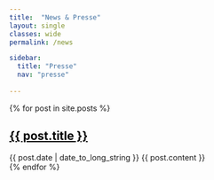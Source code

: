 ```yaml
---
title:  "News & Presse"
layout: single
classes: wide
permalink: /news

sidebar:
  title: "Presse"
  nav: "presse"
  
---
```


{% for post in site.posts %}
  <article>
    <h1><a style="color: black" href="{{ post.url }}" >{{ post.title }} </a></h1>
    <time datetime="{{ post.date | date: "%Y-%m-%d" }}">{{ post.date | date_to_long_string }}</time>
    {{ post.content }}
  </article>
{% endfor %} 
